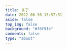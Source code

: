 ```yaml
---
title: 关于
date: 2022-06-30 15:57:51
aside: false
top_img: false
background: "#f8f9fe"
comments: false
type: "about"
---
```

